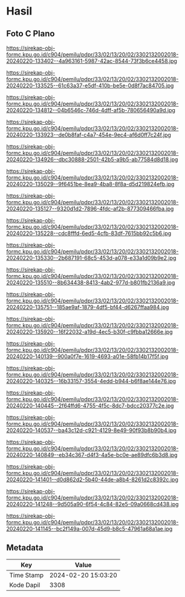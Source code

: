 # Hasil

## Foto C Plano

https://sirekap-obj-formc.kpu.go.id/c904/pemilu/pdpr/33/02/13/20/02/3302132002018-20240220-133402--4a963161-5987-42ac-8544-73f3b6ce4458.jpg

https://sirekap-obj-formc.kpu.go.id/c904/pemilu/pdpr/33/02/13/20/02/3302132002018-20240220-133525--61c63a37-e5df-410b-be5e-0d8f7ac84705.jpg

https://sirekap-obj-formc.kpu.go.id/c904/pemilu/pdpr/33/02/13/20/02/3302132002018-20240220-134812--04b6546c-746d-4dff-af5b-780656490a9d.jpg

https://sirekap-obj-formc.kpu.go.id/c904/pemilu/pdpr/33/02/13/20/02/3302132002018-20240220-133923--de0b8faf-c4a7-454e-9ec4-af6d0ff7c24f.jpg

https://sirekap-obj-formc.kpu.go.id/c904/pemilu/pdpr/33/02/13/20/02/3302132002018-20240220-134926--dbc30888-2501-42b5-a9b5-ab77584d8d18.jpg

https://sirekap-obj-formc.kpu.go.id/c904/pemilu/pdpr/33/02/13/20/02/3302132002018-20240220-135029--9f6451be-8ea9-4ba8-8f8a-d5d219824efb.jpg

https://sirekap-obj-formc.kpu.go.id/c904/pemilu/pdpr/33/02/13/20/02/3302132002018-20240220-135127--9320d1d2-7896-4fdc-af2b-877309466fba.jpg

https://sirekap-obj-formc.kpu.go.id/c904/pemilu/pdpr/33/02/13/20/02/3302132002018-20240220-135228--cdc8fffd-6ed5-4cfb-83df-7615bb92c5b6.jpg

https://sirekap-obj-formc.kpu.go.id/c904/pemilu/pdpr/33/02/13/20/02/3302132002018-20240220-135330--2b687191-68c5-453d-a078-e33a1d09b9e2.jpg

https://sirekap-obj-formc.kpu.go.id/c904/pemilu/pdpr/33/02/13/20/02/3302132002018-20240220-135510--8b634438-8413-4ab2-977d-b801fb2136a9.jpg

https://sirekap-obj-formc.kpu.go.id/c904/pemilu/pdpr/33/02/13/20/02/3302132002018-20240220-135751--185ae9af-1879-4df5-bf44-d6267ffaa984.jpg

https://sirekap-obj-formc.kpu.go.id/c904/pemilu/pdpr/33/02/13/20/02/3302132002018-20240220-135920--16f22032-a19d-4ec5-b30f-c9fbba12666e.jpg

https://sirekap-obj-formc.kpu.go.id/c904/pemilu/pdpr/33/02/13/20/02/3302132002018-20240220-140139--900a0f7e-1619-4693-a01e-58fb14b17f5f.jpg

https://sirekap-obj-formc.kpu.go.id/c904/pemilu/pdpr/33/02/13/20/02/3302132002018-20240220-140325--16b33157-3554-4edd-b944-b6f8ae144e76.jpg

https://sirekap-obj-formc.kpu.go.id/c904/pemilu/pdpr/33/02/13/20/02/3302132002018-20240220-140445--2f64ffd6-4755-4f5c-8dc7-bdcc20377c2e.jpg

https://sirekap-obj-formc.kpu.go.id/c904/pemilu/pdpr/33/02/13/20/02/3302132002018-20240220-140537--ba43c12d-c921-4129-8e49-90f93b8b90b4.jpg

https://sirekap-obj-formc.kpu.go.id/c904/pemilu/pdpr/33/02/13/20/02/3302132002018-20240220-140849--eb34c367-d4f3-4a5e-bc0e-ae89dfc6b3d8.jpg

https://sirekap-obj-formc.kpu.go.id/c904/pemilu/pdpr/33/02/13/20/02/3302132002018-20240220-141401--d0d862d2-5b40-44de-a8b4-8261d2c8392c.jpg

https://sirekap-obj-formc.kpu.go.id/c904/pemilu/pdpr/33/02/13/20/02/3302132002018-20240220-141248--9d505a90-6f54-4c84-82e5-09a0668cd438.jpg

https://sirekap-obj-formc.kpu.go.id/c904/pemilu/pdpr/33/02/13/20/02/3302132002018-20240220-141145--bc2f149a-007d-45d9-b8c5-47961a68a1ae.jpg


## Metadata

| Key        | Value               |
| ---------- | ------------------- |
| Time Stamp | 2024-02-20 15:03:20 |
| Kode Dapil | 3308                |




